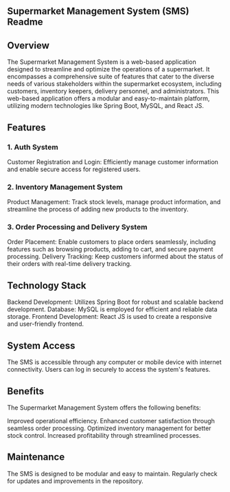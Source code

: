 ## Supermarket Management System (SMS) Readme

## Overview

The Supermarket Management System is a web-based application designed to streamline and optimize the operations of a supermarket. It encompasses a comprehensive suite of features that cater to the diverse needs of various stakeholders within the supermarket ecosystem, including customers, inventory keepers, delivery personnel, and administrators. This web-based application offers a modular and easy-to-maintain platform, utilizing modern technologies like Spring Boot, MySQL, and React JS.

## Features

### 1. Auth System
Customer Registration and Login: Efficiently manage customer information and enable secure access for registered users.

### 2. Inventory Management System
Product Management: Track stock levels, manage product information, and streamline the process of adding new products to the inventory.

### 3. Order Processing and Delivery System
Order Placement: Enable customers to place orders seamlessly, including features such as browsing products, adding to cart, and secure payment processing.
Delivery Tracking: Keep customers informed about the status of their orders with real-time delivery tracking.

## Technology Stack

Backend Development: Utilizes Spring Boot for robust and scalable backend development.
Database: MySQL is employed for efficient and reliable data storage.
Frontend Development: React JS is used to create a responsive and user-friendly frontend.

## System Access

The SMS is accessible through any computer or mobile device with internet connectivity. Users can log in securely to access the system's features.

## Benefits

The Supermarket Management System offers the following benefits:

Improved operational efficiency.
Enhanced customer satisfaction through seamless order processing.
Optimized inventory management for better stock control.
Increased profitability through streamlined processes.

## Maintenance

The SMS is designed to be modular and easy to maintain. Regularly check for updates and improvements in the repository.
